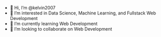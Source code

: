- 👋 Hi, I’m @kelvin2007
- 👀 I’m interested in Data Science, Machine Learning, and Fullstack Web Development
- 🌱 I’m currently learning Web Development
- 💞️ I’m looking to collaborate on Web Development

<!---
kelvin2007/kelvin2007 is a ✨ special ✨ repository because its `README.md` (this file) appears on your GitHub profile.
You can click the Preview link to take a look at your changes.
--->
